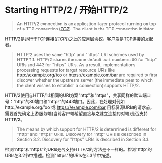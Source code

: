 # Starting HTTP/2 / 开始HTTP/2
> An HTTP/2 connection is an application-layer protocol running on top of a TCP connection ([*TCP*](https://httpwg.github.io/specs/rfc7540.html#TCP)). The client is the TCP connection initiator.

HTTP/2是运行于TCP连接([*[TCP]*](https://httpwg.github.io/specs/rfc7540.html#TCP))之上的应用层协议。客户端是TCP连接的发起者。

> HTTP/2 uses the same "http" and "https" URI schemes used by HTTP/1.1. HTTP/2 shares the same default port numbers: 80 for "http" URIs and 443 for "https" URIs. As a result, implementations processing requests for target resource URIs like http://example.org/foo or https://example.com/bar are required to first discover whether the upstream server (the immediate peer to which the client wishes to establish a connection) supports HTTP/2.

HTTP/2使用与HTTP/1.1相同的URI方案"http"和"https"，共享同样的默认端口号："http"的80端口和"https"的443端口。因此，在处理对例如http://example.org/foo 或 https://example.com/bar 目标资源URIs的请求前，需要首先确定上游服务端(当前客户端希望直接与之建立连接的对端)是否支持HTTP/2。

> The means by which support for HTTP/2 is determined is different for "http" and "https" URIs. Discovery for "http" URIs is described in Section 3.2. Discovery for "https" URIs is described in Section 3.3.

检测"http"和"https"的URIs是否支持HTTP/2的方法是不一样的。检测"http"的URIs在3.2节中描述。检测"https"的URIs在3.3节中描述。